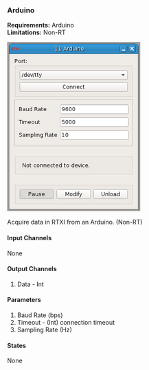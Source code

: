 ### Arduino

**Requirements:** Arduino  
**Limitations:** Non-RT  

![Arduino GUI](arduino.png)

<!--start-->
Acquire data in RTXI from an Arduino. (Non-RT)
<!--end-->

#### Input Channels
None  

#### Output Channels
1. Data - Int

#### Parameters
1. Baud Rate (bps)
2. Timeout - (Int) connection timeout  
3. Sampling Rate (Hz)

#### States
None  
